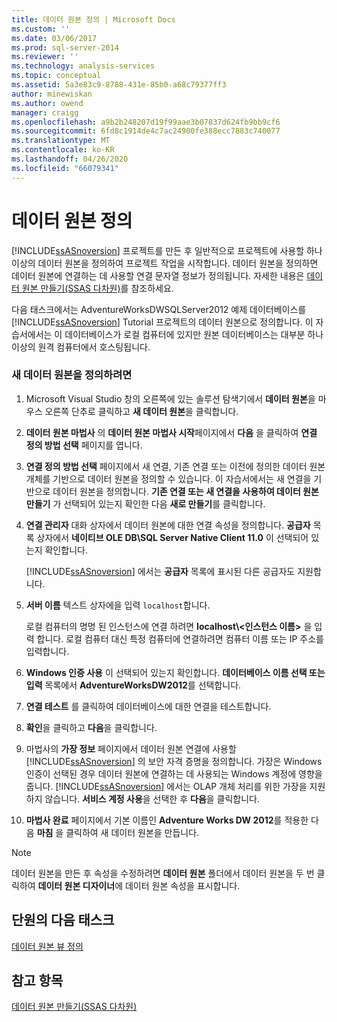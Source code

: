 ```yaml
---
title: 데이터 원본 정의 | Microsoft Docs
ms.custom: ''
ms.date: 03/06/2017
ms.prod: sql-server-2014
ms.reviewer: ''
ms.technology: analysis-services
ms.topic: conceptual
ms.assetid: 5a3e83c9-8788-431e-85b0-a68c79377ff3
author: minewiskan
ms.author: owend
manager: craigg
ms.openlocfilehash: a9b2b248207d19f99aae3b07837d624fb9bb9cf6
ms.sourcegitcommit: 6fd8c1914de4c7ac24900fe388ecc7883c740077
ms.translationtype: MT
ms.contentlocale: ko-KR
ms.lasthandoff: 04/26/2020
ms.locfileid: "66079341"
---
```

# <a name="defining-a-data-source"></a>데이터 원본 정의
  [!INCLUDE[ssASnoversion](../includes/ssasnoversion-md.md)] 프로젝트를 만든 후 일반적으로 프로젝트에 사용할 하나 이상의 데이터 원본을 정의하여 프로젝트 작업을 시작합니다. 데이터 원본을 정의하면 데이터 원본에 연결하는 데 사용할 연결 문자열 정보가 정의됩니다. 자세한 내용은 [데이터 원본 만들기&#40;SSAS 다차원&#41;](multidimensional-models/create-a-data-source-ssas-multidimensional.md)를 참조하세요.  
  
 다음 태스크에서는 AdventureWorksDWSQLServer2012 예제 데이터베이스를 [!INCLUDE[ssASnoversion](../includes/ssasnoversion-md.md)] Tutorial 프로젝트의 데이터 원본으로 정의합니다. 이 자습서에서는 이 데이터베이스가 로컬 컴퓨터에 있지만 원본 데이터베이스는 대부분 하나 이상의 원격 컴퓨터에서 호스팅됩니다.  
  
### <a name="to-define-a-new-data-source"></a>새 데이터 원본을 정의하려면  
  
1.  Microsoft Visual Studio 창의 오른쪽에 있는 솔루션 탐색기에서 **데이터 원본**을 마우스 오른쪽 단추로 클릭하고 **새 데이터 원본**을 클릭합니다.  
  
2.  **데이터 원본 마법사** 의 **데이터 원본 마법사 시작**페이지에서 **다음** 을 클릭하여 **연결 정의 방법 선택** 페이지를 엽니다.  
  
3.  **연결 정의 방법 선택** 페이지에서 새 연결, 기존 연결 또는 이전에 정의한 데이터 원본 개체를 기반으로 데이터 원본을 정의할 수 있습니다. 이 자습서에서는 새 연결을 기반으로 데이터 원본을 정의합니다. **기존 연결 또는 새 연결을 사용하여 데이터 원본 만들기** 가 선택되어 있는지 확인한 다음 **새로 만들기**를 클릭합니다.  
  
4.  **연결 관리자** 대화 상자에서 데이터 원본에 대한 연결 속성을 정의합니다. **공급자** 목록 상자에서 **네이티브 OLE DB\SQL Server Native Client 11.0** 이 선택되어 있는지 확인합니다.  
  
     [!INCLUDE[ssASnoversion](../includes/ssasnoversion-md.md)] 에서는 **공급자** 목록에 표시된 다른 공급자도 지원합니다.  
  
5.  **서버 이름** 텍스트 상자에을 입력 `localhost`합니다.  
  
     로컬 컴퓨터의 명명 된 인스턴스에 연결 하려면 **localhost\\<인스턴스 이름\>** 을 입력 합니다. 로컬 컴퓨터 대신 특정 컴퓨터에 연결하려면 컴퓨터 이름 또는 IP 주소를 입력합니다.  
  
6.  **Windows 인증 사용** 이 선택되어 있는지 확인합니다. **데이터베이스 이름 선택 또는 입력** 목록에서 **AdventureWorksDW2012**를 선택합니다.  
  
7.  **연결 테스트** 를 클릭하여 데이터베이스에 대한 연결을 테스트합니다.  
  
8.  **확인**을 클릭하고 **다음**을 클릭합니다.  
  
9. 마법사의 **가장 정보** 페이지에서 데이터 원본 연결에 사용할 [!INCLUDE[ssASnoversion](../includes/ssasnoversion-md.md)] 의 보안 자격 증명을 정의합니다. 가장은 Windows 인증이 선택된 경우 데이터 원본에 연결하는 데 사용되는 Windows 계정에 영향을 줍니다. [!INCLUDE[ssASnoversion](../includes/ssasnoversion-md.md)] 에서는 OLAP 개체 처리를 위한 가장을 지원하지 않습니다. **서비스 계정 사용**을 선택한 후 **다음**을 클릭합니다.  
  
10. **마법사 완료** 페이지에서 기본 이름인 **Adventure Works DW 2012**를 적용한 다음 **마침** 을 클릭하여 새 데이터 원본을 만듭니다.  
  
> [!NOTE]  
>  데이터 원본을 만든 후 속성을 수정하려면 **데이터 원본** 폴더에서 데이터 원본을 두 번 클릭하여 **데이터 원본 디자이너**에 데이터 원본 속성을 표시합니다.  
  
## <a name="next-task-in-lesson"></a>단원의 다음 태스크  
 [데이터 원본 뷰 정의](lesson-1-3-defining-a-data-source-view.md)  
  
## <a name="see-also"></a>참고 항목  
 [데이터 원본 만들기&#40;SSAS 다차원&#41;](multidimensional-models/create-a-data-source-ssas-multidimensional.md)  
  
  
